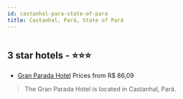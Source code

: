 ```yaml
---
id: castanhal-para-state-of-para
title: Castanhal, Pará, State of Pará
---
```


<center><img src="https://static.hotelurbano.com/reservas/prod0/17/17821/5df1341ec08d1_gran-parada-hotel.jpg" alt="" /></center>


##  3 star hotels - ⭐️⭐️⭐️

-    [Gran Parada Hotel](https://us.hurb.com/hotels/castanhal-para/gran-parada-hotel-17821?cmp=18055) Prices from R$ 86,09
   > The Gran Parada Hotel is located in Castanhal, Pará.
